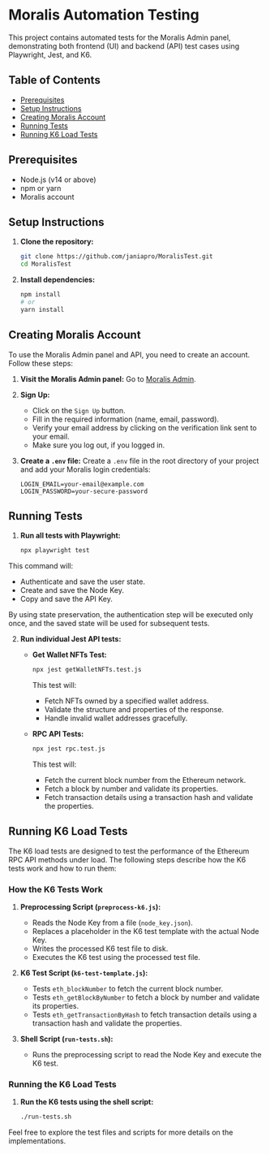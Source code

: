                             
# Moralis Automation Testing

This project contains automated tests for the Moralis Admin panel, demonstrating both frontend (UI) and backend (API) test cases using Playwright, Jest, and K6.

## Table of Contents
- [Prerequisites](#prerequisites)
- [Setup Instructions](#setup-instructions)
- [Creating Moralis Account](#creating-moralis-account)
- [Running Tests](#running-tests)
- [Running K6 Load Tests](#running-k6-load-tests)

## Prerequisites
- Node.js (v14 or above)
- npm or yarn
- Moralis account

## Setup Instructions
1. **Clone the repository:**
    ```sh
    git clone https://github.com/janiapro/MoralisTest.git
    cd MoralisTest
    ```

2. **Install dependencies:**
    ```sh
    npm install
    # or
    yarn install
    ```

## Creating Moralis Account
To use the Moralis Admin panel and API, you need to create an account. Follow these steps:

1. **Visit the Moralis Admin panel:**
    Go to [Moralis Admin](https://admin.moralis.io/).

2. **Sign Up:**
    - Click on the `Sign Up` button.
    - Fill in the required information (name, email, password).
    - Verify your email address by clicking on the verification link sent to your email.
    - Make sure you log out, if you logged in.

3. **Create a `.env` file:**
    Create a `.env` file in the root directory of your project and add your Moralis login credentials:
    ```plaintext
    LOGIN_EMAIL=your-email@example.com
    LOGIN_PASSWORD=your-secure-password
    ```

## Running Tests

1. **Run all tests with Playwright:**
    ```sh
    npx playwright test
    ```

This command will:
- Authenticate and save the user state.
- Create and save the Node Key.
- Copy and save the API Key.

By using state preservation, the authentication step will be executed only once, and the saved state will be used for subsequent tests.

2. **Run individual Jest API tests:**
    - **Get Wallet NFTs Test:**
        ```sh
        npx jest getWalletNFTs.test.js
        ```
        This test will:
        - Fetch NFTs owned by a specified wallet address.
        - Validate the structure and properties of the response.
        - Handle invalid wallet addresses gracefully.

    - **RPC API Tests:**
        ```sh
        npx jest rpc.test.js
        ```
        This test will:
        - Fetch the current block number from the Ethereum network.
        - Fetch a block by number and validate its properties.
        - Fetch transaction details using a transaction hash and validate the properties.

## Running K6 Load Tests

The K6 load tests are designed to test the performance of the Ethereum RPC API methods under load. The following steps describe how the K6 tests work and how to run them:

### How the K6 Tests Work

1. **Preprocessing Script (`preprocess-k6.js`):**
    - Reads the Node Key from a file (`node_key.json`).
    - Replaces a placeholder in the K6 test template with the actual Node Key.
    - Writes the processed K6 test file to disk.
    - Executes the K6 test using the processed test file.

2. **K6 Test Script (`k6-test-template.js`):**
    - Tests `eth_blockNumber` to fetch the current block number.
    - Tests `eth_getBlockByNumber` to fetch a block by number and validate its properties.
    - Tests `eth_getTransactionByHash` to fetch transaction details using a transaction hash and validate the properties.

3. **Shell Script (`run-tests.sh`):**
    - Runs the preprocessing script to read the Node Key and execute the K6 test.

### Running the K6 Load Tests

1. **Run the K6 tests using the shell script:**
    ```sh
    ./run-tests.sh
    ```

Feel free to explore the test files and scripts for more details on the implementations.
